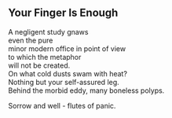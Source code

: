 Your Finger Is Enough
---------------------
A negligent study gnaws  
even the pure  
minor modern office in point of view  
to which the metaphor  
will not be created.  
On what cold dusts swam with heat?  
Nothing but your self-assured leg.  
Behind the morbid eddy, many boneless polyps.  
  
Sorrow and well - flutes of panic.  
